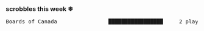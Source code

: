 <h3>scrobbles this week ❄</h3><pre>Boards of Canada                █████████████████     2 plays</pre>